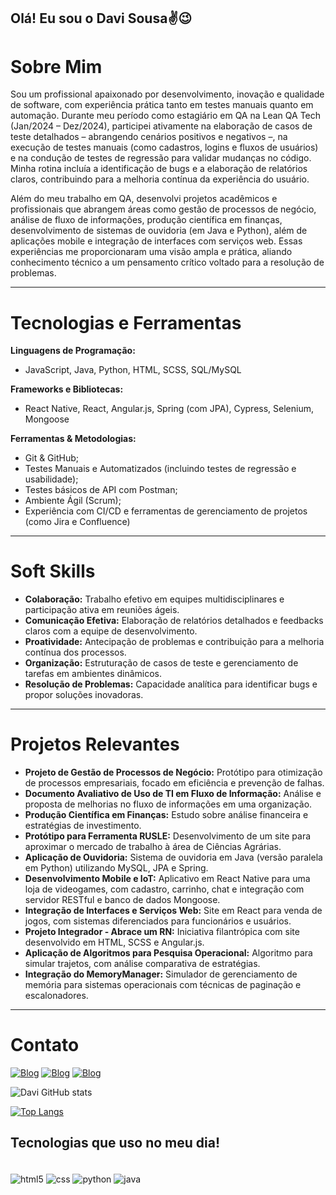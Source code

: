## Olá! Eu sou o Davi Sousa✌️😉

# Sobre Mim

Sou um profissional apaixonado por desenvolvimento, inovação e qualidade de software, com experiência prática tanto em testes manuais quanto em automação. Durante meu período como estagiário em QA na Lean QA Tech (Jan/2024 – Dez/2024), participei ativamente na elaboração de casos de teste detalhados – abrangendo cenários positivos e negativos –, na execução de testes manuais (como cadastros, logins e fluxos de usuários) e na condução de testes de regressão para validar mudanças no código. Minha rotina incluía a identificação de bugs e a elaboração de relatórios claros, contribuindo para a melhoria contínua da experiência do usuário.

Além do meu trabalho em QA, desenvolvi projetos acadêmicos e profissionais que abrangem áreas como gestão de processos de negócio, análise de fluxo de informações, produção científica em finanças, desenvolvimento de sistemas de ouvidoria (em Java e Python), além de aplicações mobile e integração de interfaces com serviços web. Essas experiências me proporcionaram uma visão ampla e prática, aliando conhecimento técnico a um pensamento crítico voltado para a resolução de problemas.

---

# Tecnologias e Ferramentas

**Linguagens de Programação:**  
- JavaScript, Java, Python, HTML, SCSS, SQL/MySQL

**Frameworks e Bibliotecas:**  
- React Native, React, Angular.js, Spring (com JPA), Cypress, Selenium, Mongoose

**Ferramentas & Metodologias:**  
- Git & GitHub;  
- Testes Manuais e Automatizados (incluindo testes de regressão e usabilidade);  
- Testes básicos de API com Postman;  
- Ambiente Ágil (Scrum);  
- Experiência com CI/CD e ferramentas de gerenciamento de projetos (como Jira e Confluence)  

---

# Soft Skills

- **Colaboração:** Trabalho efetivo em equipes multidisciplinares e participação ativa em reuniões ágeis.  
- **Comunicação Efetiva:** Elaboração de relatórios detalhados e feedbacks claros com a equipe de desenvolvimento.  
- **Proatividade:** Antecipação de problemas e contribuição para a melhoria contínua dos processos.  
- **Organização:** Estruturação de casos de teste e gerenciamento de tarefas em ambientes dinâmicos.  
- **Resolução de Problemas:** Capacidade analítica para identificar bugs e propor soluções inovadoras.

---

# Projetos Relevantes

- **Projeto de Gestão de Processos de Negócio:** Protótipo para otimização de processos empresariais, focado em eficiência e prevenção de falhas.  
- **Documento Avaliativo de Uso de TI em Fluxo de Informação:** Análise e proposta de melhorias no fluxo de informações em uma organização.  
- **Produção Científica em Finanças:** Estudo sobre análise financeira e estratégias de investimento.  
- **Protótipo para Ferramenta RUSLE:** Desenvolvimento de um site para aproximar o mercado de trabalho à área de Ciências Agrárias.  
- **Aplicação de Ouvidoria:** Sistema de ouvidoria em Java (versão paralela em Python) utilizando MySQL, JPA e Spring.  
- **Desenvolvimento Mobile e IoT:** Aplicativo em React Native para uma loja de videogames, com cadastro, carrinho, chat e integração com servidor RESTful e banco de dados Mongoose.  
- **Integração de Interfaces e Serviços Web:** Site em React para venda de jogos, com sistemas diferenciados para funcionários e usuários.  
- **Projeto Integrador - Abrace um RN:** Iniciativa filantrópica com site desenvolvido em HTML, SCSS e Angular.js.  
- **Aplicação de Algoritmos para Pesquisa Operacional:** Algoritmo para simular trajetos, com análise comparativa de estratégias.  
- **Integração do MemoryManager:** Simulador de gerenciamento de memória para sistemas operacionais com técnicas de paginação e escalonadores.

---

# Contato



<!-- [![Blog](https://abre.ai/sujeitoprogramador)](https://sujeitoprogramdor.com) -->

[![Blog](https://img.shields.io/badge/LinkedIn-0077B5?style=for-the-badge&logo=linkedin&logoColor=white)](https://www.linkedin.com/in/davi-sousa-313556242/)
[![Blog](https://img.shields.io/badge/Instagram-E4405F?style=for-the-badge&logo=instagram&logoColor=white)](https://www.instagram.com/davig_so/)
[![Blog](https://img.shields.io/badge/Twitter-1DA1F2?style=for-the-badge&logo=twitter&logoColor=white)](https://twitter.com/davig_)

![Davi GitHub stats](https://github-readme-stats.vercel.app/api?username=DavigSo&show_icons=true&theme=dark)

[![Top Langs](https://github-readme-stats.vercel.app/api/top-langs/?username=DavigSo)](https://github.com/anuraghazra/github-readme-stats)

## Tecnologias que uso no meu dia!

<div style="display: inline_block"> <br/>
  <img align="center" alt="html5" src="https://img.shields.io/badge/HTML5-E34F26?style=for-the-badge&logo=html5&logoColor=white">
  <img align="center" alt="css" src="https://img.shields.io/badge/CSS3-1572B6?style=for-the-badge&logo=css3&logoColor=white">
  <img align="center" alt="python" src="https://img.shields.io/badge/Python-14354C?style=for-the-badge&logo=python&logoColor=white">
  <img align="center" alt="java" src="https://img.shields.io/badge/Java-ED8B00?style=for-the-badge&logo=openjdk&logoColor=white">
</div>




